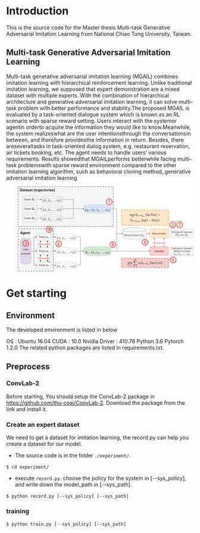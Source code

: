 
# Introduction
This is the source code for the Master thesis Multi-task Generative Adversarial Imitation Learning from National Chiao Tung University, Taiwan. 


## Multi-task Generative Adversarial Imitation Learning
Multi-task generative adversarial imitation learning (MGAIL) combines imitation learning with hierarchical reinforcement  learning. Unlike  traditional  imitation  learning,  we supposed that expert demonstration are a mixed dataset with multiple experts. With the combination of hierarchical architecture and generative adversarial imitation learning, it  can  solve  multi-task  problem  with  better  performance  and  stability.The  proposed MGAIL  is  evaluated  by  a  task-oriented  dialogue  system  which  is  known  as  an  RL scenario with sparse reward setting. Users interact with the systemor agentin orderto acquire the information they would like to know.Meanwhile, the system realizeswhat are the user intentionsthrough the conversationsin between, and therefore providesthe information  in  return. Besides, there areseveraltasks  in task-oriented  dialog  system, e.g.  restaurant  reservation, air  tickets  booking,  etc. The  agent  needs  to  handle  users’ various requirements. Results showedthat MGAILperforms betterwhile facing multi-task problemswith sparse reward environment compared to the other imitation learning algorithm, such as behavioral cloning method, generative adversarial imitation learning



![image](MGAIL.png)
# Get starting
## Environment
The developed environment is listed in below

OS : Ubuntu 16.04
CUDA : 10.0
Nvidia Driver : 410.78
Python 3.6
Pytorch 1.2.0
The related python packages are listed in requirements.txt.


## Preprocess
### ConvLab-2 
Before starting, You should setup the ConvLab-2 package in https://github.com/thu-coai/ConvLab-2. Download the package from the link and install it.

### Create an expert dataset
We need to get a dataset for imitation learning, the record.py can help you create a dataset for our model.
* The source code is in the folder `./experiment/`.
```
$ cd experiment/
```
* execute `record.py`. choose the policy for the system in [--sys_policy], and write down the model_path in [--sys_path].
```
$ python record.py [--sys_policy] [--sys_path]
```

### training
```
$ python train.py [--sys_policy] [--sys_path]
```
